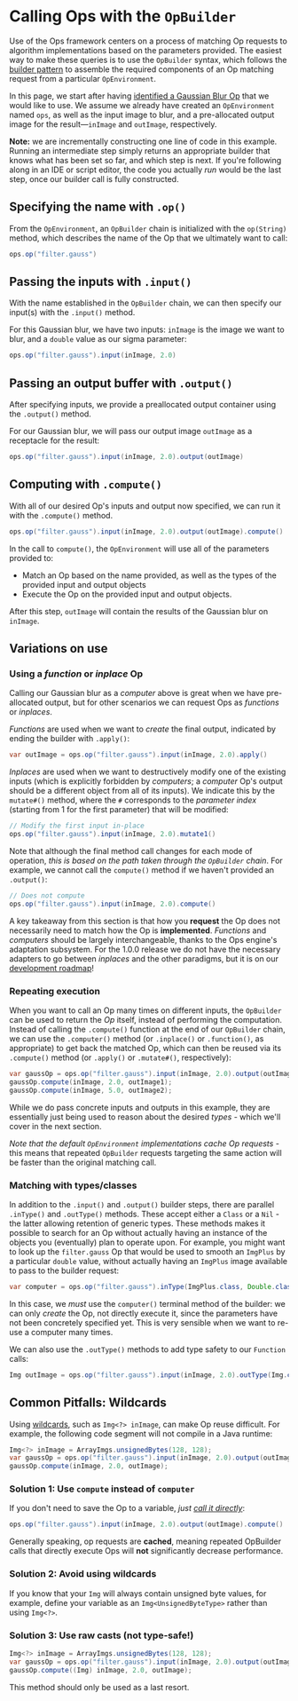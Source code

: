 # Calling Ops with the `OpBuilder`



Use of the Ops framework centers on a process of matching Op requests to algorithm implementations based on the parameters provided. The easiest way to make these queries is to use the `OpBuilder` syntax, which follows the [builder pattern](https://refactoring.guru/design-patterns/builder) to assemble the required components of an Op matching request from a particular `OpEnvironment`.

In this page, we start after having [identified a Gaussian Blur Op](SearchingForOps) that we would like to use. We assume we already have created an `OpEnvironment` named `ops`, as well as the input image to blur, and a pre-allocated output image for the result&mdash;`inImage` and `outImage`, respectively.

**Note:** we are incrementally constructing one line of code in this example. Running an intermediate step simply returns an appropriate builder that knows what has been set so far, and which step is next. If you're following along in an IDE or script editor, the code you actually *run* would be the last step, once our builder call is fully constructed.

## Specifying the name with `.op()`

From the `OpEnvironment`, an `OpBuilder` chain is initialized with the `op(String)` method, which describes the name of the Op that we ultimately want to call:

```java
ops.op("filter.gauss")
```

## Passing the inputs with `.input()`

With the name established in the `OpBuilder` chain, we can then specify our input(s) with the `.input()` method.

For this Gaussian blur, we have two inputs: `inImage` is the image we want to blur, and a `double` value as our sigma parameter:

```java
ops.op("filter.gauss").input(inImage, 2.0)
```

## Passing an output buffer with `.output()`

After specifying inputs, we provide a preallocated output container using the `.output()` method.

For our Gaussian blur, we will pass our output image `outImage` as a receptacle for the result:

```java
ops.op("filter.gauss").input(inImage, 2.0).output(outImage)
```

## Computing with `.compute()`

With all of our desired Op's inputs and output now specified, we can run it with the `.compute()` method.

```java
ops.op("filter.gauss").input(inImage, 2.0).output(outImage).compute()
```

In the call to `compute()`, the `OpEnvironment` will use all of the parameters provided to:
* Match an Op based on the name provided, as well as the types of the provided input and output objects
* Execute the Op on the provided input and output objects.

After this step, `outImage` will contain the results of the Gaussian blur on `inImage`.

## Variations on use

### Using a *function* or *inplace* Op

Calling our Gaussian blur as a *computer* above is great when we have pre-allocated output, but for other scenarios we can request Ops as *functions* or *inplaces*.

*Functions* are used when we want to *create* the final output, indicated by ending the builder with `.apply()`:

```java
var outImage = ops.op("filter.gauss").input(inImage, 2.0).apply()
```

*Inplaces* are used when we want to destructively modify one of the existing inputs (which is explicitly forbidden by *computers*; a *computer* Op's output should be a different object from all of its inputs). We indicate this by the `mutate#()` method, where the `#` corresponds to the *parameter index* (starting from 1 for the first parameter) that will be modified:

```java
// Modify the first input in-place
ops.op("filter.gauss").input(inImage, 2.0).mutate1()
```

Note that although the final method call changes for each mode of operation, *this is based on the path taken through the `OpBuilder` chain*. For example, we cannot call the `compute()` method if we haven't provided an `.output()`:

```java
// Does not compute
ops.op("filter.gauss").input(inImage, 2.0).compute()
```

A key takeaway from this section is that how you **request** the Op does not necessarily need to match how the Op is **implemented**. *Functions* and *computers* should be largely interchangeable, thanks to the Ops engine's adaptation subsystem. For the 1.0.0 release we do not have the necessary adapters to go between *inplaces* and the other paradigms, but it is on our [development roadmap](https://github.com/scijava/scijava/issues/47)!

### Repeating execution

When you want to call an Op many times on different inputs, the `OpBuilder` can be used to return the *Op* itself, instead of performing the computation. Instead of calling the `.compute()` function at the end of our `OpBuilder` chain, we can use the `.computer()` method (or `.inplace()` or `.function()`, as appropriate) to get back the matched Op, which can then be reused via its `.compute()` method (or `.apply()` or `.mutate#()`, respectively):

```java
var gaussOp = ops.op("filter.gauss").input(inImage, 2.0).output(outImage).computer();
gaussOp.compute(inImage, 2.0, outImage1);
gaussOp.compute(inImage, 5.0, outImage2);
```

While we do pass concrete inputs and outputs in this example, they are essentially just being used to reason about the desired *types* - which we'll cover in the next section.

*Note that the default `OpEnvironment` implementations cache Op requests* - this means that repeated `OpBuilder` requests targeting the same action will be faster than the original matching call.

### Matching with types/classes

In addition to the `.input()` and `.output()` builder steps, there are parallel `.inType()` and `.outType()`
methods. These accept either a `Class` or a `Nil` - the latter allowing retention of generic types. 
These methods makes it possible to search for an Op without actually having an instance of the objects
you (eventually) plan to operate upon. For example, you might want to look up the `filter.gauss` Op that
would be used to smooth an `ImgPlus` by a particular `double` value, without actually having an `ImgPlus`
image available to pass to the builder request:

```java
var computer = ops.op("filter.gauss").inType(ImgPlus.class, Double.class).outType(ImgPlus.class).computer()
```

In this case, we *must* use the `computer()` terminal method of the builder: we
can only *create* the Op, not directly execute it, since the parameters have
not been concretely specified yet. This is very sensible when we want to re-use a computer many times.

We can also use the `.outType()` methods to add type safety to our `Function` calls:

```java
Img outImage = ops.op("filter.gauss").input(inImage, 2.0).outType(Img.class).apply()
```

## Common Pitfalls: Wildcards

Using [wildcards](https://docs.oracle.com/javase/tutorial/extra/generics/wildcards.html), such as `Img<?> inImage`, can make Op reuse difficult. For example, the following code segment will not compile in a Java runtime:

```java
Img<?> inImage = ArrayImgs.unsignedBytes(128, 128);
var gaussOp = ops.op("filter.gauss").input(inImage, 2.0).output(outImage).computer();
gaussOp.compute(inImage, 2.0, outImage);
```

### Solution 1: Use `compute` instead of `computer`

If you don't need to save the Op to a variable, *just [call it directly](#computing-with-compute)*:

```java
ops.op("filter.gauss").input(inImage, 2.0).output(outImage).compute()
```

Generally speaking, op requests are **cached**, meaning repeated OpBuilder calls that directly execute Ops will **not** significantly decrease performance.

### Solution 2: Avoid using wildcards

If you know that your `Img` will always contain unsigned byte values, for example, define your variable as an `Img<UnsignedByteType>` rather than using `Img<?>`.

### Solution 3: Use raw casts (not type-safe!)

```java
Img<?> inImage = ArrayImgs.unsignedBytes(128, 128);
var gaussOp = ops.op("filter.gauss").input(inImage, 2.0).output(outImage).computer();
gaussOp.compute((Img) inImage, 2.0, outImage);
```

This method should only be used as a last resort.
